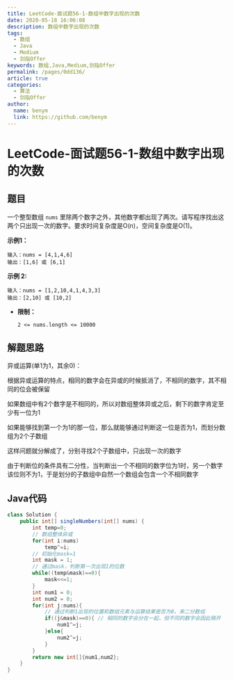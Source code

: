 ```yaml
---
title: LeetCode-面试题56-1-数组中数字出现的次数
date: 2020-05-18 16:06:08
description: 数组中数字出现的次数
tags: 
  - 数组
  - Java
  - Medium
  - 剑指Offer
keywords: 数组,Java,Medium,剑指Offer
permalink: /pages/0dd136/
article: true
categories: 
  - 算法
  - 剑指Offer
author: 
  name: benym
  link: https://github.com/benym
---
```


# LeetCode-面试题56-1-数组中数字出现的次数

## 题目

一个整型数组 `nums` 里除两个数字之外，其他数字都出现了两次。请写程序找出这两个只出现一次的数字。要求时间复杂度是O(n)，空间复杂度是O(1)。

**示例1：**

```
输入：nums = [4,1,4,6]
输出：[1,6] 或 [6,1]
```

**示例 2:**

```
输入：nums = [1,2,10,4,1,4,3,3]
输出：[2,10] 或 [10,2]
```

- **限制：**

  `2 <= nums.length <= 10000`

## 解题思路

异或运算(单1为1，其余0)：

根据异或运算的特点，相同的数字会在异或的时候抵消了，不相同的数字，其不相同的位会被保留

如果数组中有2个数字是不相同的，所以对数组整体异或之后，剩下的数字肯定至少有一位为1

如果能够找到第一个为1的那一位，那么就能够通过判断这一位是否为1，而划分数组为2个子数组

这样问题就分解成了，分别寻找2个子数组中，只出现一次的数字

由于判断位的条件具有二分性，当判断出一个不相同的数字位为1时，另一个数字该位则不为1，于是划分的子数组中自然一个数组会包含一个不相同数字

## Java代码

```java
class Solution {
    public int[] singleNumbers(int[] nums) {
        int temp=0;
        // 数组整体异或
        for(int i:nums)
            temp^=i;
        // 初始化mask=1
        int mask = 1;
        // 通过mask，判断第一次出现1的位数
        while((temp&mask)==0){
            mask<<=1;
        }
        int num1 = 0;
        int num2 = 0;
        for(int j:nums){
            // 通过判断1出现的位置和数组元素与运算结果是否为0，来二分数组
            if((j&mask)==0){ // 相同的数字会分在一起，但不同的数字会因此隔开
                num1^=j;
            }else{
                num2^=j;
            }
        }
        return new int[]{num1,num2};
    }
}
```

